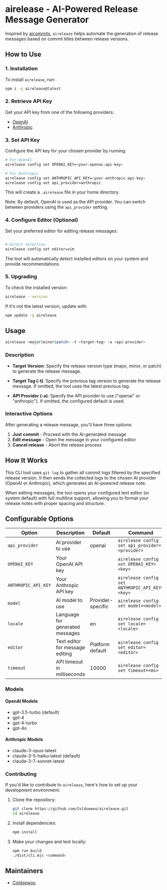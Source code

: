 # airelease - AI-Powered Release Message Generator

Inspired by [aicommits](https://github.com/Nutlope/aicommits), `airelease` helps automate the generation of release messages based on commit titles between release versions.

## How to Use

### 1. Installation

To install `airelease`, run:

```bash
npm i -g airelease@latest
```

### 2. Retrieve API Key

Get your API key from one of the following providers:

- [OpenAI](https://platform.openai.com/account/api-keys)
- [Anthropic](https://console.anthropic.com/keys)

### 3. Set API Key

Configure the API key for your chosen provider by running:

```bash
# For OpenAI
airelease config set OPENAI_KEY=<your-openai-api-key>

# For Anthropic
airelease config set ANTHROPIC_API_KEY=<your-anthropic-api-key>
airelease config set api_provider=anthropic
```

This will create a `.airelease` file in your home directory.

Note: By default, OpenAI is used as the API provider. You can switch between providers using the `api_provider` setting.

### 4. Configure Editor (Optional)

Set your preferred editor for editing release messages:

```bash

# Direct selection
airelease config set editor=vim

```

The tool will automatically detect installed editors on your system and provide recommendations.

### 5. Upgrading

To check the installed version:

```bash
airelease --version
```

If it's not the latest version, update with:

```bash
npm update -g airelease
```

## Usage

```bash
airelease <major|minor|patch> -t <target-tag> -a <api-provider>
```

### Description

- **Target Version**: Specify the release version type (major, minor, or patch) to generate the release message.

- **Target Tag (-t)**: Specify the previous tag version to generate the release message. If omitted, the tool uses the latest previous tag.

- **API Provider (-a)**: Specify the API provider to use ("openai" or "anthropic"). If omitted, the configured default is used.

### Interactive Options

After generating a release message, you'll have three options:

1. **Just commit** - Proceed with the AI-generated message
2. **Edit message** - Open the message in your configured editor
3. **Cancel release** - Abort the release process

## How It Works

This CLI tool uses `git log` to gather all commit logs filtered by the specified release version. It then sends the collected logs to the chosen AI provider (OpenAI or Anthropic), which generates an AI-powered release note.

When editing messages, the tool opens your configured text editor (or system default) with full multiline support, allowing you to format your release notes with proper spacing and structure.

## Configurable Options

| Option              | Description                     | Default           | Command                                        |
| ------------------- | ------------------------------- | ----------------- | ---------------------------------------------- |
| `api_provider`      | AI provider to use              | openai            | `airelease config set api_provider=<provider>` |
| `OPENAI_KEY`        | Your OpenAI API key             |                   | `airelease config set OPENAI_KEY=<key>`        |
| `ANTHROPIC_API_KEY` | Your Anthropic API key          |                   | `airelease config set ANTHROPIC_API_KEY=<key>` |
| `model`             | AI model to use                 | Provider-specific | `airelease config set model=<model>`           |
| `locale`            | Language for generated messages | en                | `airelease config set locale=<locale>`         |
| `editor`            | Text editor for message editing | Platform default  | `airelease config set editor=<editor>`         |
| `timeout`           | API timeout in milliseconds     | 10000             | `airelease config set timeout=<ms>`            |

### Models

#### OpenAI Models

- gpt-3.5-turbo (default)
- gpt-4
- gpt-4-turbo
- gpt-4o

#### Anthropic Models

- claude-3-opus-latest
- claude-3-5-haiku-latest (default)
- claude-3-7-sonnet-latest

### Contributing

If you'd like to contribute to `airelease`, here's how to set up your development environment:

1. Clone the repository:

   ```bash
   git clone https://github.com/Coldsewoo/airelease.git
   cd airelease
   ```

2. Install dependencies:

   ```bash
   npm install
   ```

3. Make your changes and test locally:
   ```bash
   npm run build
   ./dist/cli.mjs <command>
   ```

## Maintainers

- [Coldsewoo](https://github.com/Coldsewoo)
